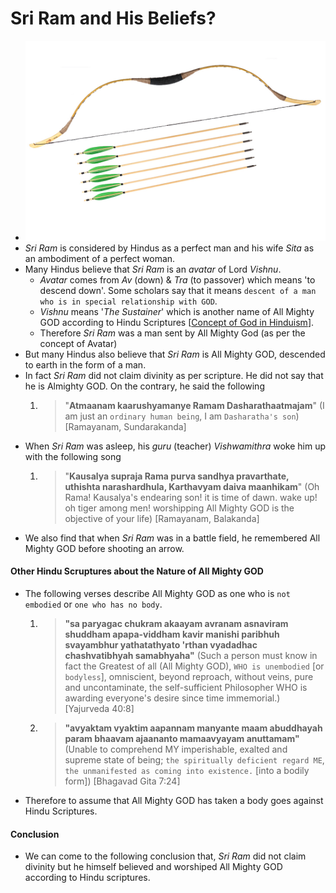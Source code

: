 # Sri Ram and His Beliefs?
* ![Bow and Arrows](img/bow_and_arrows.png)
* *Sri Ram* is considered by Hindus as a perfect man and his wife *Sita* as an ambodiment of a perfect woman.
* Many Hindus believe that *Sri Ram* is an *avatar* of Lord *Vishnu*.
	* *Avatar* comes from *Av* (down) & *Tra* (to passover) which means 'to descend down'. Some scholars say that it means `descent of a man who is in special relationship with GOD`.
	* *Vishnu* means '*The Sustainer*' which is another name of All Mighty GOD according to Hindu Scriptures [[Concept of God in Hinduism](http://a5221985.github.io/seeking_the_truth_site/site/concept_of_god_in_hinduism/)]. 
	* Therefore *Sri Ram* was a man sent by All Mighty God (as per the concept of Avatar)
* But many Hindus also believe that *Sri Ram* is All Mighty GOD, descended to earth in the form of a man. 
* In fact *Sri Ram* did not claim divinity as per scripture. He did not say that he is Almighty GOD. On the contrary, he said the following
	1. > "**Atmaanam kaarushyamanye Ramam Dasharathaatmajam**" (I am just an `ordinary human being`, I am `Dasharatha's son`) [Ramayanam, Sundarakanda]
* When *Sri Ram* was asleep, his *guru* (teacher) *Vishwamithra* woke him up with the following song
	1. > "**Kausalya supraja Rama purva sandhya pravarthate, uthishta narashardhula, Karthavyam daiva maanhikam**" (Oh Rama! Kausalya's endearing son! it is time of dawn. wake up! oh tiger among men! worshipping All Mighty GOD is the objective of your life) [Ramayanam, Balakanda]
* We also find that when *Sri Ram* was in a battle field, he remembered All Mighty GOD before shooting an arrow.

#### Other Hindu Scruptures about the Nature of All Mighty GOD
* The following verses describe All Mighty GOD as one who is `not embodied` or `one who has no body`.
	1. > **"sa paryagac chukram akaayam avranam asnaviram shuddham apapa-viddham
kavir manishi paribhuh svayambhur
yathatathyato 'rthan vyadadhac chashvatibhyah samabhyaha"** (Such a person must know in fact the Greatest of all (All Mighty GOD), `WHO is unembodied` [or `bodyless`], omniscient, beyond reproach, without veins, pure and uncontaminate, the self-sufficient Philosopher WHO is awarding everyone's desire since time immemorial.) [Yajurveda 40:8]
	2. > **"avyaktam vyaktim aapannam manyante maam abuddhayah param bhaavam ajaananto mamaavyayam anuttamam"** (Unable to comprehend MY imperishable, exalted and supreme state of being; `the spiritually deficient regard ME`, `the unmanifested as coming into existence.` [into a bodily form]) [Bhagavad Gita 7:24]

* Therefore to assume that All Mighty GOD has taken a body goes against Hindu Scriptures.

#### Conclusion
* We can come to the following conclusion that, *Sri Ram* did not claim divinity but he himself believed and worshiped All Mighty GOD according to Hindu scriptures.